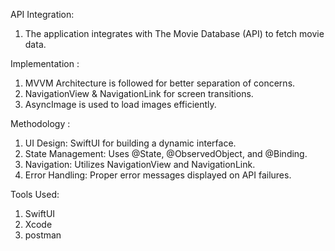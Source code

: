 API Integration: 
1. The application integrates with The Movie Database (API) to fetch movie data.

Implementation :
1. MVVM Architecture is followed for better separation of concerns.
2. NavigationView & NavigationLink for screen transitions.
3. AsyncImage is used to load images efficiently.

Methodology :
1. UI Design: SwiftUI for building a dynamic interface.
2. State Management: Uses @State, @ObservedObject, and @Binding.
3. Navigation: Utilizes NavigationView and NavigationLink.
4. Error Handling: Proper error messages displayed on API failures.

Tools Used:
1. SwiftUI
2. Xcode
3. postman
   
